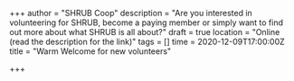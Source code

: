 +++
author = "SHRUB Coop"
description = "Are you interested in volunteering for SHRUB, become a paying member or simply want to find out more about what SHRUB is all about?"
draft = true
location = "Online (read the description for the link)"
tags = []
time = 2020-12-09T17:00:00Z
title = "Warm Welcome for new volunteers"

+++
